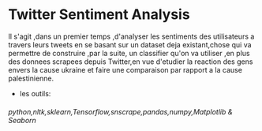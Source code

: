 # Twitter Sentiment Analysis
Il s'agit ,dans un premier temps ,d'analyser les sentiments des utilisateurs a travers leurs tweets en se basant sur un dataset deja existant,chose qui va permettre de construire ,par la suite,  un classifier qu'on va utiliser ,en plus des donnees scrapees depuis Twitter,en vue d'etudier la reaction des gens envers la cause ukraine et faire une comparaison par rapport a la cause palestinienne.
* les outils:
###### python,nltk,sklearn,Tensorflow,snscrape,pandas,numpy,Matplotlib & Seaborn

